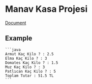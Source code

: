 # Manav Kasa Projesi

 [Document](https://academy.patika.dev/courses/java101/odev-manav-kasa)

## Example
    
    ```java
    Armut Kaç Kilo ? : 2.5
    Elma Kaç Kilo ? : 3
    Domates Kaç Kilo ? : 1.5
    Muz Kaç Kilo ? : 3
    Patlıcan Kaç Kilo ? : 5
    Toplam Tutar : 51.5 TL
    ```
